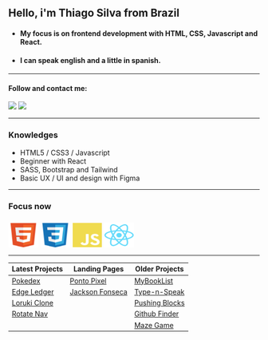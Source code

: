 ## Hello, i'm Thiago Silva from Brazil

- #### My focus is on frontend development with HTML, CSS, Javascript and React. 
- #### I can speak english and a little in spanish.
---
#### Follow and contact me:
<div style="display: inline_block">
  <a href="https://www.linkedin.com/in/thiago-silva-80484b2b/" target="_blank"><img src="https://img.shields.io/badge/-LinkedIn-%230077B5?style=for-the-badge&logo=linkedin&logoColor=white" target="_blank"></a>
  <a href="https://instagram.com/thiagowfer" target="_blank"><img src="https://img.shields.io/badge/-Instagram-%23E4405F?style=for-the-badge&logo=instagram&logoColor=white" target="_blank"></a>
</div>

---

### Knowledges
- HTML5 / CSS3 / Javascript 
- Beginner with React
- SASS, Bootstrap and Tailwind
- Basic UX / UI and design with Figma

---
### Focus now          
<div style="display: inline_block; margin:-10px 0 15px 0;"><br>
  <img align="center" alt="HTML" height="50" width="60" src="https://raw.githubusercontent.com/devicons/devicon/master/icons/html5/html5-original.svg">
  <img align="center" alt="CSS" height="50" width="60" src="https://raw.githubusercontent.com/devicons/devicon/master/icons/css3/css3-original.svg">
  <img align="center" alt="Js" height="50" width="60" src="https://raw.githubusercontent.com/devicons/devicon/master/icons/javascript/javascript-plain.svg">
  <img align="center" alt="React" height="50" width="60" src="https://raw.githubusercontent.com/devicons/devicon/master/icons/react/react-original.svg">
</div> 

---

| Latest Projects | Landing Pages | Older Projects  |
| -----------    | -----------   | -----------      |
| [Pokedex](https://thiagowfer.github.io/pokedex/)         | [Ponto Pixel](https://thiagowfer.github.io/ponto-pixel)         |     [MyBookList](https://thiagowfer.github.io/mybooklist-app/)       |
| [Edge Ledger](https://thiagowfer.github.io/edge-ledger/)      | [Jackson Fonseca](https://thiagowfer.github.io/jackson-fonseca)          | [Type-n-Speak](https://thiagowfer.github.io/text-to-speech/)                 |
| [Loruki Clone](https://ioruki.netlify.app)      |          | [Pushing Blocks](https://thiagowfer.github.io/pushing-blocks/)           |
| [Rotate Nav](https://github.com/thiagowfer/rotate-nav)      |           | [Github Finder](https://thiagowfer.github.io/github-finder/)                |
|       |           | [Maze Game](https://thiagowfer.github.io/maze-game/)                |       

